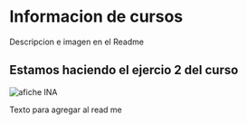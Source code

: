 # Informacion de cursos

Descripcion e imagen en el Readme
## Estamos haciendo el ejercio 2 del curso
![afiche INA](Imagenes/AFICHECERTIFICACION2.jpg)

Texto para agregar al read me
